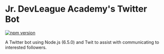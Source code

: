 # Jr. DevLeague Academy's Twitter Bot

[![npm version](https://badge.fury.io/js/twit.svg)](https://badge.fury.io/js/twit)

A Twitter bot using Node.js (6.5.0) and Twit to assist with communicating to interested followers.
